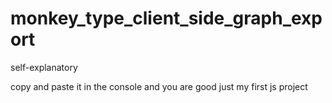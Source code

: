 # monkey_type_client_side_graph_export
self-explanatory

copy and paste it in the console and you are good
just my first js project
